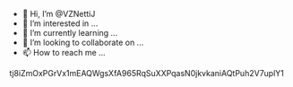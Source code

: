 - 👋 Hi, I’m @VZNettiJ
- 👀 I’m interested in ...
- 🌱 I’m currently learning ...
- 💞️ I’m looking to collaborate on ...
- 📫 How to reach me ...

<!---
VZNettiJ/VZNettiJ is a ✨ special ✨ repository because its `README.md` (this file) appears on your GitHub profile.
You can click the Preview link to take a look at your changes.
---> tj8iZmOxPGrVx1mEAQWgsXfA965RqSuXXPqasN0jkvkaniAQtPuh2V7uplY1

